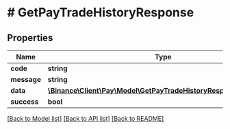 # # GetPayTradeHistoryResponse

## Properties

Name | Type | Description | Notes
------------ | ------------- | ------------- | -------------
**code** | **string** |  | [optional]
**message** | **string** |  | [optional]
**data** | [**\Binance\Client\Pay\Model\GetPayTradeHistoryResponseDataInner[]**](GetPayTradeHistoryResponseDataInner.md) |  | [optional]
**success** | **bool** |  | [optional]

[[Back to Model list]](../../README.md#models) [[Back to API list]](../../README.md#endpoints) [[Back to README]](../../README.md)
